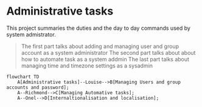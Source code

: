# Administrative tasks
This project summaries the duties and the day to day commands used by system admistrator.

> The first part talks about adding and managing user and group account as a system administrator
> The second part talks about about how to automate task as a system addmin
> The last part talks about managing time and timezone settings as a sysadmin



```mermaid
flowchart TD
    A[Administrative tasks]--Louise-->B[Managing Users and group accounts and password];
    A--Richmond-->C[Managing Automative tasks];
    A--Onel-->D[Internaltionalisation and localisation];
    
```
